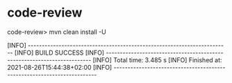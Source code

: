 # code-review

code-review> mvn clean install -U

[INFO] ------------------------------------------------------------------------
[INFO] BUILD SUCCESS
[INFO] ------------------------------------------------------------------------
[INFO] Total time:  3.485 s
[INFO] Finished at: 2021-08-26T15:44:38+02:00
[INFO] ------------------------------------------------------------------------
